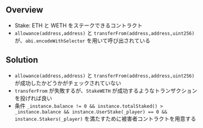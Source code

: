 ## Overview
- Stake: ETH と WETH をステークできるコントラクト
- `allowance(address,address)` と `transferFrom(address,address,uint256)` が、`abi.encodeWithSelector` を用いて呼び出されている

## Solution
- `allowance(address,address)` と `transferFrom(address,address,uint256)` が成功したかどうかがチェックされていない
- `transferFrom` が失敗するが、`StakeWETH` が成功するようなトランザクションを投げれば良い
- 条件 `_instance.balance != 0 && instance.totalStaked() > _instance.balance && instance.UserStake(_player) == 0 && instance.Stakers(_player)` を満たすために被害者コントラクトを用意する

